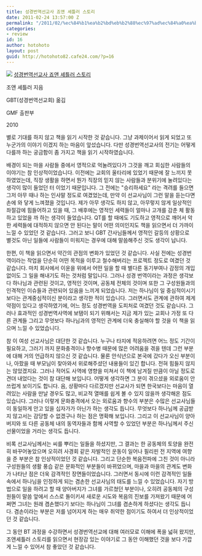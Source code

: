 ```yaml
---
title: 성경번역선교사 죠앤 셰틀러 스토리
date: 2011-02-24 13:57:00 Z
permalink: "/2011/02/%ec%84%b1%ea%b2%bd%eb%b2%88%ec%97%ad%ec%84%a0%ea%b5%90%ec%82%ac-%ec%a3%a0%ec%95%a4-%ec%85%b0%ed%8b%80%eb%9f%ac-%ec%8a%a4%ed%86%a0%eb%a6%ac/"
categories:
- review
id: 16
author: hotohoto
layout: post
guid: http://hotohoto82.cafe24.com/?p=16
---
```


![](http://blogimgs.naver.com/nblog/mylog/post/tem_no_book.jpg)
[성경번역선교사 죠앤 셰틀러 스토리](http://book.naver.com/bookdb/book_detail.php?bid=6398169)

조앤 셰틀러 지음

GBT(성경번역선교회) 옮김

GMF 출판부

2010

별로 기대를 하지 않고 책을 읽기 시작한 것 같습니다. 그냥 과제이어서 읽게 되었고 또 누군가의 이야기 이겠지 하는 마음이 앞섰습니다. 다만 성경번역선교사의 전기는 어떻게 다를까 하는 궁금함이 좀 가지고 책을 읽기 시작하였습니다.

배경이 되는 마을 사람들 중에서 영적으로 억눌려있다가 그것을 깨고 회심한 사람들의 이야기는 참 인상적이었습니다. 이전에는 교회의 울타리에 있었기 때문에 잘 느끼지 못하였었는데, 직장 생활을 하면서 뭔가 직장의 믿지 않는 사람들과 분위기에 눌려있다는 생각이 많이 들었던 터 이었기 때문입니다. 그 전에는 "승리하세요" 라는 격려를 들으면 그저 아무 때나 하는 인사말 정도로 여겼었는데, 만약 이 선교사님이 그런 말을 듣는다면 손에 와 닿게 느껴졌을 것입니다. 제가 아무 생각도 하지 않고, 아무렇지 않게 일상적인 좌절감에 힘들어하고 있을 때, 그 배후에는 영적인 세력들이 얼마나 고개를 감춘 체 활동하고 있었을 까 하는 생각이 들었습니다. QT를 할 때에도 기도하고 영적으로 깨어서 악한 세력들에 대적하지 않으면 안 된다는 말이 어떤 의미인지도 책을 읽으면서 더 가까이 느낄 수 있었던 것 같습니다. 그러고 보니 GBT 간사님들께서 영적인 갈등의 상황으로 별것도 아닌 일들에 사람들이 미워지는 경우에 대해 말씀해주신 것도 생각이 납니다.

한편, 이 책을 읽으면서 약간의 관점의 변화가 있었던 것 같습니다. 사실 전에는 성경번역이라는 작업을 단순히 어떤 목적을 이루고 철수해버리는 프로젝트 정도로 여겼던 것 같습니다. 마치 회사에서 이윤을 위에서 어떤 일을 할 때 별다른 동기부여나 감정의 개입 없이도 그 일을 해내기도 하는 것처럼 말입니다. 그러나 성경 번역이라는 과정은 생각보다 하나님과 관련된 것이고, 영적인 것이며, 공동체 전체의 것이며 또한 그 구성원들과의 인격적인 이슈들과 관련되어 있음을 느끼게 되었습니다. 저는 하나님이 일 중심적이시기 보다는 관계중심적이신 분이라고 생각한 적이 있습니다. 그러면서도 관계에 관하여 제게 약점이 있다고 생각하였기에, 어느 정도 성경번역을 도피처로 여겼던 것도 같습니다. 그러나 효과적인 성경번역사역에 보탬이 되기 위해서는 지금 제가 있는 교회나 가정 또 다른 관계들 그리고 무엇보다 하나님과의 영적인 관계에 더욱 충실해야 할 것을 이 책을 읽으며 느낄 수 있었습니다.

참 이 여성 선교사님은 대단한 것 같습니다. 누구나 타지에 적응하려면 어느 정도 기간이 필요하고, 그러기 까지 문화충격이나 향수병 때문에 많은 어려움을 겪을 텐데 그런 부분에 대해 거의 언급하지 않으신 것 같습니다. 물론 안식년으로 본국에 갔다가 오신 부분이나, 아팠을 때 부모님이 찾아와서 위로해주셨던 내용들이 있긴 합니다. 전혀 힘들지 않지는 않았겠지요. 그러나 적어도 사역에 영향을 미쳐서 이 책에 남겨질 만큼이 아닐 정도로 견뎌 내었다는 것이 참 대단해 보입니다. 어떻게 생각하면 그 분이 겪으셨을 외로움이 안쓰럽게 보이기도 합니다. 음, 상황마다 다르겠지만 선교사가 되면 한국보다는 마음이 열려있는 사람을 만날 경우도 많고, 비교적 열매를 쉽게 볼 수 있지 않을까 생각해온 점도 있습니다. 그러나 이렇게 문화충격에서 오는 외로움과 향수의 부분은 수많은 선교사님들이 동일하게 안고 있을 십자가가 아닌가 하는 생각도 듭니다. 무엇보다 하나님께 공급받지 않고서는 감당할 수 없겠구나 하는 점은 명확해 보입니다. 그리고 이 선교사님이 양아버지와 또 다른 공동체 내의 동역자들과 함께 사역할 수 있었던 부분은 하나님께서 주신 선물이었을 거라는 생각도 듭니다.

비록 선교사님께서는 씨를 뿌리는 일들을 하셨지만, 그 결과는 한 공동체의 토양을 완전히 바꾸어놓았으며 오히려 사경회 같은 자발적인 운동이 일어나 필리핀 전 지역에 여향을 준 부분은 참 인상적이었던 것 같습니다. 그리고 단순한 복음전파에 그친 것이 아니라 구성원들의 생활 풍습 같은 문화적인 부분들이 바뀌었으며, 마을과 마을의 관계도 변화가 나타난 점은 더욱 감격적인 장면들이었습니다. 그러면서 동시에 이런 감격적인 일들 속에서 하나님을 인정하게 되는 겸손한 선교사님의 태도를 느낄 수 있었습니다. 자기 방법으로 일을 하려고 할 때 양아버지가 그녀를 가르쳤던 부분이나, 오히려 공동체의 구성원들이 말씀 앞에서 스스로 돌이키셔 새로운 시도와 복음의 진보를 가져왔기 때문에 어쩌면 그녀는 원래 겸손했다기 보다는 하나님이 그녀를 겸손하게 하셨다는 생각도 듭니다. 겸손이라는 부분은 저를 넘어지게 하는 매우 취약한 점이기도 하여서 더 인상적이었던 것 같습니다.

그 동안 BT 과정을 수강하면서 성경번역선교에 대해 여러모로 이해에 폭을 넓혀 왔지만, 조앤셰틀러 스토리를 읽으면서 현장감 있는 이야기로 그 동안 이해했던 것을 보다 가깝게 느낄 수 있어서 참 좋았던 것 같습니다.
